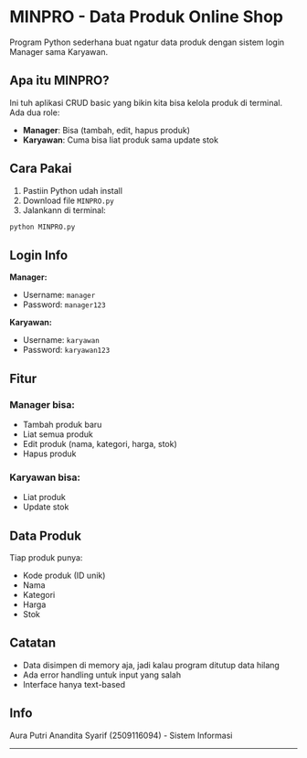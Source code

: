 # MINPRO - Data Produk Online Shop 

Program Python sederhana buat ngatur data produk dengan sistem login Manager sama Karyawan.

## Apa itu MINPRO?

Ini tuh aplikasi CRUD basic yang bikin kita bisa kelola produk di terminal. Ada dua role:
- **Manager**: Bisa (tambah, edit, hapus produk)
- **Karyawan**: Cuma bisa liat produk sama update stok

## Cara Pakai

1. Pastiin Python udah install
2. Download file `MINPRO.py`
3. Jalankann di terminal:
```bash
python MINPRO.py
```

## Login Info

**Manager:**
- Username: `manager`
- Password: `manager123`

**Karyawan:**
- Username: `karyawan` 
- Password: `karyawan123`

## Fitur

### Manager bisa:
- Tambah produk baru
- Liat semua produk
- Edit produk (nama, kategori, harga, stok)
- Hapus produk

### Karyawan bisa:
- Liat produk
- Update stok

## Data Produk

Tiap produk punya:
- Kode produk (ID unik)
- Nama
- Kategori  
- Harga
- Stok

## Catatan

- Data disimpen di memory aja, jadi kalau program ditutup data hilang
- Ada error handling untuk input yang salah
- Interface hanya text-based

## Info

Aura Putri Anandita Syarif (2509116094) - Sistem Informasi

---

